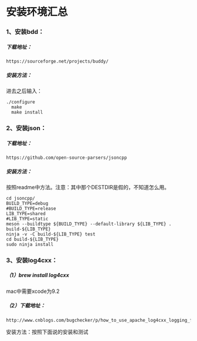 # 安装环境汇总

### 1、安装bdd：

##### 下载地址：

	https://sourceforge.net/projects/buddy/

##### 安装方法：

进去之后输入：

	./configure
	  make
	  make install

### 2、安装json：

##### 下载地址：

	https://github.com/open-source-parsers/jsoncpp
	
##### 安装方法：

按照readme中方法。注意：其中那个DESTDIR是假的，不知道怎么用。

	cd jsoncpp/
	BUILD_TYPE=debug
	#BUILD_TYPE=release
	LIB_TYPE=shared
	#LIB_TYPE=static
	meson --buildtype ${BUILD_TYPE} --default-library ${LIB_TYPE} . build-${LIB_TYPE}
	ninja -v -C build-${LIB_TYPE} test
	cd build-${LIB_TYPE}
	sudo ninja install

### 3、安装log4cxx：

##### （1）brew install log4cxx

mac中需要xcode为9.2

##### （2）下载地址：

	http://www.cnblogs.com/bugchecker/p/how_to_use_apache_log4cxx_logging_framework.html

安装方法：按照下面说的安装和测试